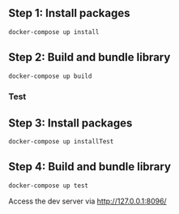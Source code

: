 ## Step 1: Install packages
```sh
docker-compose up install
```
## Step 2: Build and bundle library
```sh
docker-compose up build
```

### Test
## Step 3: Install packages
```sh
docker-compose up installTest
```

## Step 4: Build and bundle library
```sh
docker-compose up test
```

Access the dev server via http://127.0.0.1:8096/
